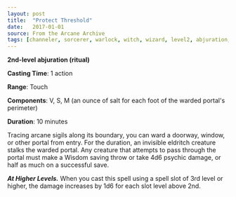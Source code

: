 ```yaml
---
layout: post
title:  "Protect Threshold"
date:   2017-01-01
source: From the Arcane Archive
tags: [channeler, sorcerer, warlock, witch, wizard, level2, abjuration, hb, fan]
---
```


**2nd-level abjuration (ritual)**

**Casting Time**: 1 action

**Range**: Touch

**Components**: V, S, M (an ounce of salt for each foot of the warded portal's perimeter)

**Duration**: 10 minutes

Tracing arcane sigils along its boundary, you can ward a doorway, window, or other portal from entry. For the duration, an invisible eldritch creature stalks the warded portal. Any creature that attempts to pass through the portal must make a Wisdom saving throw or take 4d6 psychic damage, or half as much on a successful save.

***At Higher Levels.*** When you cast this spell using a spell slot of 3rd level or higher, the damage increases by 1d6 for each slot level above 2nd.
